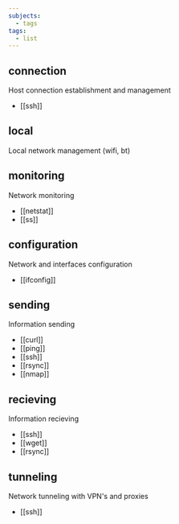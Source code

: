 ```yaml
---
subjects:
  - tags
tags:
  - list
---
```


## connection
Host connection establishment and management

- [[ssh]]

## local
Local network management (wifi, bt)

## monitoring
Network monitoring

- [[netstat]]
- [[ss]]

## configuration
Network and interfaces configuration

- [[ifconfig]]

## sending
Information sending

- [[curl]]
- [[ping]]
- [[ssh]]
- [[rsync]]
- [[nmap]]

## recieving
Information recieving

- [[ssh]]
- [[wget]]
- [[rsync]]

## tunneling
Network tunneling with VPN's and proxies

- [[ssh]]